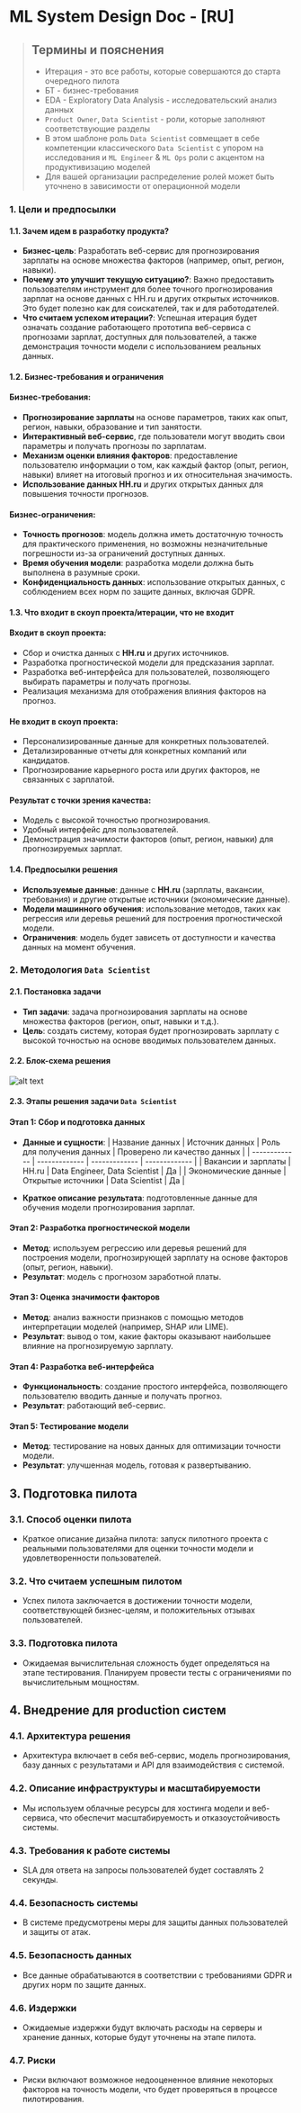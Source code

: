 # ML System Design Doc - [RU]

> ## Термины и пояснения
> - Итерация - это все работы, которые совершаются до старта очередного пилота
> - БТ - бизнес-требования
> - EDA - Exploratory Data Analysis - исследовательский анализ данных
> - `Product Owner`,  `Data Scientist` - роли, которые заполняют соответствующие разделы
> - В этом шаблоне роль `Data Scientist` совмещает в себе компетенции классического `Data Scientist` с упором на исследования и `ML Engineer` & `ML Ops` роли с акцентом на продуктивизацию моделей
> - Для вашей организации распределение ролей может быть уточнено в зависимости от операционной модели

### 1. Цели и предпосылки

#### 1.1. Зачем идем в разработку продукта?

- **Бизнес-цель**: Разработать веб-сервис для прогнозирования зарплаты на основе множества факторов (например, опыт, регион, навыки).
- **Почему это улучшит текущую ситуацию?**: Важно предоставить пользователям инструмент для более точного прогнозирования зарплат на основе данных с HH.ru и других открытых источников. Это будет полезно как для соискателей, так и для работодателей.
- **Что считаем успехом итерации?**: Успешная итерация будет означать создание работающего прототипа веб-сервиса с прогнозами зарплат, доступных для пользователей, а также демонстрация точности модели с использованием реальных данных.

#### 1.2. Бизнес-требования и ограничения

#### Бизнес-требования:
- **Прогнозирование зарплаты** на основе параметров, таких как опыт, регион, навыки, образование и тип занятости.
- **Интерактивный веб-сервис**, где пользователи могут вводить свои параметры и получать прогнозы по зарплатам.
- **Механизм оценки влияния факторов**: предоставление пользователю информации о том, как каждый фактор (опыт, регион, навыки) влияет на итоговый прогноз и их относительная значимость.
- **Использование данных HH.ru** и других открытых данных для повышения точности прогнозов.

#### Бизнес-ограничения:
- **Точность прогнозов**: модель должна иметь достаточную точность для практического применения, но возможны незначительные погрешности из-за ограничений доступных данных.
- **Время обучения модели**: разработка модели должна быть выполнена в разумные сроки.
- **Конфиденциальность данных**: использование открытых данных, с соблюдением всех норм по защите данных, включая GDPR.

#### 1.3. Что входит в скоуп проекта/итерации, что не входит

#### Входит в скоуп проекта:
- Сбор и очистка данных с **HH.ru** и других источников.
- Разработка прогностической модели для предсказания зарплат.
- Разработка веб-интерфейса для пользователей, позволяющего выбирать параметры и получать прогнозы.
- Реализация механизма для отображения влияния факторов на прогноз.

#### Не входит в скоуп проекта:
- Персонализированные данные для конкретных пользователей.
- Детализированные отчеты для конкретных компаний или кандидатов.
- Прогнозирование карьерного роста или других факторов, не связанных с зарплатой.

#### Результат с точки зрения качества:
- Модель с высокой точностью прогнозирования.
- Удобный интерфейс для пользователей.
- Демонстрация значимости факторов (опыт, регион, навыки) для прогнозируемых зарплат.

#### 1.4. Предпосылки решения

- **Используемые данные**: данные с **HH.ru** (зарплаты, вакансии, требования) и другие открытые источники (экономические данные).
- **Модели машинного обучения**: использование методов, таких как регрессия или деревья решений для построения прогностической модели.
- **Ограничения**: модель будет зависеть от доступности и качества данных на момент обучения.

### 2. Методология `Data Scientist`

#### 2.1. Постановка задачи

- **Тип задачи**: задача прогнозирования зарплаты на основе множества факторов (регион, опыт, навыки и т.д.).
- **Цель**: создать систему, которая будет прогнозировать зарплату с высокой точностью на основе вводимых пользователем данных.

#### 2.2. Блок-схема решения

![alt text](schema.png)

#### 2.3. Этапы решения задачи `Data Scientist`

#### Этап 1: Сбор и подготовка данных

- **Данные и сущности**:
  | Название данных  | Источник данных | Роль для получения данных | Проверено ли качество данных |
  | ------------- | ------------- | ------------- | ------------- |
  | Вакансии и зарплаты | HH.ru | Data Engineer, Data Scientist | Да |
  | Экономические данные | Открытые источники | Data Scientist | Да |

- **Краткое описание результата**: подготовленные данные для обучения модели прогнозирования зарплат.

#### Этап 2: Разработка прогностической модели
- **Метод**: используем регрессию или деревья решений для построения модели, прогнозирующей зарплату на основе факторов (опыт, регион, навыки).
- **Результат**: модель с прогнозом заработной платы.

#### Этап 3: Оценка значимости факторов
- **Метод**: анализ важности признаков с помощью методов интерпретации моделей (например, SHAP или LIME).
- **Результат**: вывод о том, какие факторы оказывают наибольшее влияние на прогнозируемую зарплату.

#### Этап 4: Разработка веб-интерфейса
- **Функциональность**: создание простого интерфейса, позволяющего пользователю вводить данные и получать прогноз.
- **Результат**: работающий веб-сервис.

#### Этап 5: Тестирование модели
- **Метод**: тестирование на новых данных для оптимизации точности модели.
- **Результат**: улучшенная модель, готовая к развертыванию.

## 3. Подготовка пилота

### 3.1. Способ оценки пилота
- Краткое описание дизайна пилота: запуск пилотного проекта с реальными пользователями для оценки точности модели и удовлетворенности пользователей.

### 3.2. Что считаем успешным пилотом
- Успех пилота заключается в достижении точности модели, соответствующей бизнес-целям, и положительных отзывах пользователей.

### 3.3. Подготовка пилота
- Ожидаемая вычислительная сложность будет определяться на этапе тестирования. Планируем провести тесты с ограничениями по вычислительным мощностям.

## 4. Внедрение для production систем

### 4.1. Архитектура решения
- Архитектура включает в себя веб-сервис, модель прогнозирования, базу данных с результатами и API для взаимодействия с системой.

### 4.2. Описание инфраструктуры и масштабируемости
- Мы используем облачные ресурсы для хостинга модели и веб-сервиса, что обеспечит масштабируемость и отказоустойчивость системы.

### 4.3. Требования к работе системы
- SLA для ответа на запросы пользователей будет составлять 2 секунды.

### 4.4. Безопасность системы
- В системе предусмотрены меры для защиты данных пользователей и защиты от атак.

### 4.5. Безопасность данных
- Все данные обрабатываются в соответствии с требованиями GDPR и других норм по защите данных.

### 4.6. Издержки
- Ожидаемые издержки будут включать расходы на серверы и хранение данных, которые будут уточнены на этапе пилота.

### 4.7. Риски
- Риски включают возможное недооцененное влияние некоторых факторов на точность модели, что будет проверяться в процессе пилотирования.
